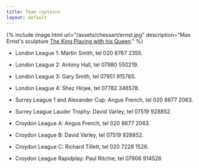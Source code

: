 ```yaml
---
title: Team captains
layout: default
---
```


{% include image.html url="/assets/chessart/ernst.jpg" description="Max Ernst's sculpture [The King Playing with his Queen](http://streathambrixtonchess.blogspot.com/2006/03/chess-in-art-postscript-significance-of.html)." %}

* London League 1: Martin Smith, tel 020 8767 2355.

* London League 2: Antony Hall, tel 07980 550219.

* London League 3: Gary Smith, tel 07951 915765.

* London League 4: Shez Hirjee, tel 07782 346578.

* Surrey League 1 and Alexander Cup: Angus French, tel 020 8677 2063.

* Surrey League Lauder Trophy: David Varley, tel 07519 928852.

* Croydon League A: Angus French, tel 020 8677 2063.

* Croydon League B: David Varley, tel 07519 928852.

* Croydon League C: Richard Tillett, tel 020 7228 1526.

* Croydon League Rapidplay: Paul Ritchie, tel 07906 914526
